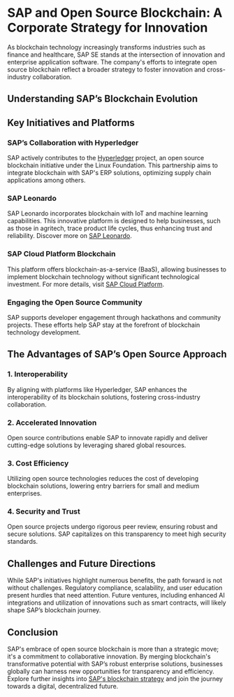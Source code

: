 # SAP and Open Source Blockchain: A Corporate Strategy for Innovation

As blockchain technology increasingly transforms industries such as finance and healthcare, SAP SE stands at the intersection of innovation and enterprise application software. The company's efforts to integrate open source blockchain reflect a broader strategy to foster innovation and cross-industry collaboration.

## Understanding SAP’s Blockchain Evolution

## Key Initiatives and Platforms

### SAP’s Collaboration with Hyperledger

SAP actively contributes to the [Hyperledger](https://www.hyperledger.org/) project, an open source blockchain initiative under the Linux Foundation. This partnership aims to integrate blockchain with SAP's ERP solutions, optimizing supply chain applications among others.

### SAP Leonardo

SAP Leonardo incorporates blockchain with IoT and machine learning capabilities. This innovative platform is designed to help businesses, such as those in agritech, trace product life cycles, thus enhancing trust and reliability. Discover more on [SAP Leonardo](https://www.sap.com/products/leonardo.html).

### SAP Cloud Platform Blockchain

This platform offers blockchain-as-a-service (BaaS), allowing businesses to implement blockchain technology without significant technological investment. For more details, visit [SAP Cloud Platform](https://www.sap.com/products/cloud-platform.html).

### Engaging the Open Source Community

SAP supports developer engagement through hackathons and community projects. These efforts help SAP stay at the forefront of blockchain technology development.

## The Advantages of SAP’s Open Source Approach

### 1. Interoperability

By aligning with platforms like Hyperledger, SAP enhances the interoperability of its blockchain solutions, fostering cross-industry collaboration.

### 2. Accelerated Innovation

Open source contributions enable SAP to innovate rapidly and deliver cutting-edge solutions by leveraging shared global resources.

### 3. Cost Efficiency

Utilizing open source technologies reduces the cost of developing blockchain solutions, lowering entry barriers for small and medium enterprises.

### 4. Security and Trust

Open source projects undergo rigorous peer review, ensuring robust and secure solutions. SAP capitalizes on this transparency to meet high security standards.

## Challenges and Future Directions

While SAP's initiatives highlight numerous benefits, the path forward is not without challenges. Regulatory compliance, scalability, and user education present hurdles that need attention. Future ventures, including enhanced AI integrations and utilization of innovations such as smart contracts, will likely shape SAP’s blockchain journey.

## Conclusion

SAP's embrace of open source blockchain is more than a strategic move; it's a commitment to collaborative innovation. By merging blockchain's transformative potential with SAP’s robust enterprise solutions, businesses globally can harness new opportunities for transparency and efficiency. Explore further insights into [SAP's blockchain strategy](https://www.sap.com/) and join the journey towards a digital, decentralized future.